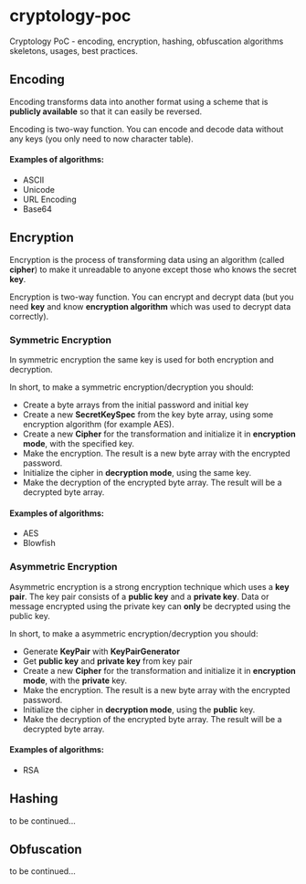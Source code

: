 # cryptology-poc

Cryptology PoC - encoding, encryption, hashing, obfuscation algorithms skeletons, usages, best practices. 
	
## Encoding

Encoding transforms data into another format using a scheme that is **publicly available** so that it can easily be reversed.

Encoding is two-way function. You can encode and decode data without any keys (you only need to now character table).

#### Examples of algorithms:

* ASCII
* Unicode
* URL Encoding
* Base64

## Encryption

Encryption is the process of transforming data using an algorithm (called **cipher**) to make it unreadable to anyone except those who knows the secret **key**.

Encryption is two-way function. You can encrypt and decrypt data (but you need **key** and know **encryption algorithm** which was used to decrypt data correctly).

### Symmetric Encryption
 
In symmetric encryption the same key is used for both encryption and decryption.

In short, to make a symmetric encryption/decryption you should:
- Create a byte arrays from the initial password and initial key
- Create a new **SecretKeySpec** from the key byte array, using some encryption algorithm (for example AES).
- Create a new **Cipher** for the transformation and initialize it in
**encryption mode**, with the specified key. 
- Make the encryption. The result is a new byte array with the encrypted password.
- Initialize the cipher in **decryption mode**, using the same key.
- Make the decryption of the encrypted byte array. The result will be a decrypted byte array.

#### Examples of algorithms:

* AES
* Blowfish

### Asymmetric Encryption
 
Asymmetric encryption is a strong encryption technique which uses a **key pair**.
The key pair consists  of a **public key** and a **private key**. 
Data or message encrypted using the private key can **only** be decrypted using the public key.

In short, to make a asymmetric encryption/decryption you should:
- Generate **KeyPair** with **KeyPairGenerator** 
- Get **public key** and **private key** from key pair
- Create a new **Cipher** for the transformation and initialize it in
**encryption mode**, with the **private** key. 
- Make the encryption. The result is a new byte array with the encrypted password.
- Initialize the cipher in **decryption mode**, using the **public** key.
- Make the decryption of the encrypted byte array. The result will be a decrypted byte array.

#### Examples of algorithms:

* RSA

## Hashing

to be continued...

## Obfuscation

to be continued...